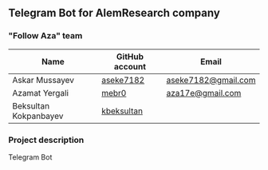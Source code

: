 ## Telegram Bot for AlemResearch company

### "Follow Aza" team
| Name | GitHub account | Email |
| --- | --- | --- |
| Askar Mussayev | [aseke7182](https://github.com/aseke7182/) | aseke7182@gmail.com |
| Azamat Yergali | [mebr0](https://github.com/mebr0/) | aza17e@gmail.com |
| Beksultan Kokpanbayev | [kbeksultan](https://github.com/kbeksultan/) |  |


### Project description
Telegram Bot